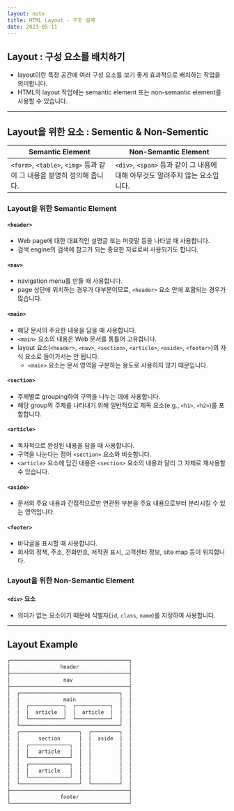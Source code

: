 ```yaml
---
layout: note
title: HTML Layout - 구조 설계
date: 2023-05-11
---
```




## Layout : 구성 요소를 배치하기

- layout이란 특정 공간에 여러 구성 요소를 보기 좋게 효과적으로 배치하는 작업을 의미합니다.
- HTML의 layout 작업에는 semantic element 또는 non-semantic element를 사용할 수 있습니다.




---




## Layout을 위한 요소 : Sementic & Non-Sementic

| Semantic Element | Non-Semantic Element |
| - | - |
| `<form>`, `<table>`, `<img>` 등과 같이 그 내용을 분명히 정의해 줍니다. | `<div>`, `<span>` 등과 같이 그 내용에 대해 아무것도 알려주지 않는 요소입니다. |


### Layout을 위한 Semantic Element

#### `<header>`

- Web page에 대한 대표적인 설명글 또는 머릿말 등을 나타낼 때 사용합니다.
- 검색 engine의 검색에 참고가 되는 중요한 자료로써 사용되기도 합니다.

#### `<nav>`

- navigation menu를 만들 때 사용합니다.
- page 상단에 위치하는 경우가 대부분이므로, `<header>` 요소 안에 포홤되는 경우가 많습니다.

#### `<main>`

- 해당 문서의 주요한 내용을 담을 때 사용합니다.
- `<main>` 요소의 내용은 Web 문서를 통틀어 고유합니다.
- layout 요소(`<header>`, `<nav>`, `<section>`, `<article>`, `<aside>`, `<footer>`)의 자식 요소로 들어가서는 안 됩니다.
    - `<main>` 요소는 문서 영역을 구분하는 용도로 사용하지 않기 때문입니다.

#### `<section>`

- 주제별로 grouping하여 구역을 나누는 데에 사용합니다.
- 해당 group의 주제를 나타내기 위해 일반적으로 제목 요소(e.g., `<h1>`, `<h2>`)를 포함합니다.

#### `<article>`

- 독자적으로 완성된 내용을 담을 때 사용합니다.
- 구역을 나눈다는 점이 `<section>` 요소와 비슷합니다.
- `<article>` 요소에 담긴 내용은 `<section>` 요소의 내용과 달리 그 자체로 재사용할 수 있습니다.

#### `<aside>`

- 문서의 주요 내용과 간접적으로만 연관된 부분을 주요 내용으로부터 분리시킬 수 있는 영역입니다.

#### `<footer>`

- 바닥글을 표시할 때 사용합니다.
- 회사의 정책, 주소, 전화번호, 저작권 표시, 고객센터 정보, site map 등이 위치합니다.


### Layout을 위한 Non-Semantic Element

#### `<div>` 요소

- 의미가 없는 요소이기 때문에 식별자(`id`, `class`, `name`)를 지정하여 사용합니다.




---




## Layout Example

```txt
┌──────────────────────────────────────┐
│                header                │
├──────────────────────────────────────┤
│                 nav                  │
├──────────────────────────────────────┤
│  ┌────────────────────────────────┐  │
│  │              main              │  │
│  │  ┌───────────┐  ┌───────────┐  │  │
│  │  │  article  │  │  article  │  │  │
│  │  └───────────┘  └───────────┘  │  │
│  └────────────────────────────────┘  │
│  ┌───────────────────┐  ┌─────────┐  │
│  │      section      │  │  aside  │  │
│  │  ┌─────────────┐  │  │         │  │
│  │  │   article   │  │  │         │  │
│  │  └─────────────┘  │  │         │  │
│  │  ┌─────────────┐  │  │         │  │
│  │  │   article   │  │  │         │  │
│  │  └─────────────┘  │  │         │  │
│  └───────────────────┘  └─────────┘  │
├──────────────────────────────────────┤
│                footer                │
└──────────────────────────────────────┘
```
